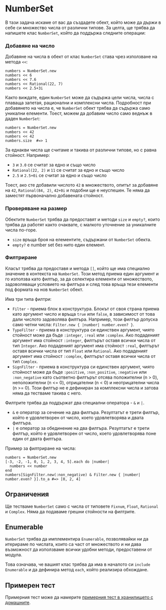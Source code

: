 # NumberSet

В тази задача искаме от вас да създадете обект, който може да държи в себе си множество числа от различни типове. За целта, ще трябва да напишете клас `NumberSet`, който да поддържа следните операции:

### Добавяне на число

Добавяне на числа в обект от клас `NumberSet` става чрез използване на метода `<<`:

    numbers = NumberSet.new
    numbers << 6
    numbers << 7.6
    numbers << Rational(22, 7)
    numbers << 2.5+3i

Както виждате, един `NumberSet` може да съдържа цели числа, числа с плаваща запетая, рационални и комплексни числа. Подробност при добавянето на числа е, че `NumberSet` обект трябва да съдържа само уникални елементи. Тоест, можем да добавим число само веднъж в даден `NumberSet`:

    numbers = NumberSet.new
    numbers << 42
    numbers << 42
    numbers.size  #=> 1

За еднакви числа ще считаме и такива от различни типове, но с равна стойност. Например:

* `3` и `3.0` се считат за едно и също число
* `Rational(22, 2)` и `11` се считат за едно и също число
* `2.5` и `2.5+0i` се считат за едно и също число

Тоест, ако сте добавили числото `42` в множеството, опитът за добавяне на `42`, `Rational(84, 2)`, `42+0i` и подобни ще е неуспешен. Те няма да заместят първоначално добавената стойност.

### Проверяване на размер

Обектите `NumberSet` трябва да предоставят и методи `size` и `empty?`, които трябва да работят както очаквате, с малкото уточнение за уникалните числа по-горе.

* `size` връща броя на елементите, съдържани от `NumberSet` обекта.
* `empty?` е number set без нито един елемент.

### Филтриране

Класът трябва да предоставя и метода `[]`, който ще има специално значение в контекста на `NumberSet`. Този метод приема един аргумент и го използва като филтър, за да селектира елементи от множеството, задоволяващи условието на филтъра и след това връща тези елементи под формата на нов `NumberSet` обект.

Има три типа филтри:

* `Filter` - приема блок в конструктура. Блокът от своя страна приема като аргумент число и връща `true` или `false`, в зависимост от това дали числото задоволява филтъра. Например, този филтър допуска само четни числа: `Filter.new { |number| number.even? }`.
* `TypeFilter` - приема в конструктура си единствен аргумент, чиято стойност може да бъде `:integer`, `:real` или `:complex`. Ако подаденият аргумент има стойност `:integer`, филтърът оставя всички числа от тип `Integer`. Ако подаденият аргумент има стойност `:real`, филтърът оставя всички числа от тип `Float` или `Rational`. Ако подаденият аргумент има стойност `:complex`, филтърът оставя всички числа от тип `Complex`.
* `SignFilter` - приема в конструктура си единствен аргумент, чиято стойност може да бъде `:positive`, `:non_positive`, `:negative` или `:non_negative` като съответно филтърът отсява положителни (n > 0), неположителни (n <= 0), отрицателни (n < 0) и неотрицателни числа (n >= 0). Този филтър не е дефиниран за комплексни числа и затова няма да тестваме такива с него.

Филтрите трябва да поддържат два специални оператора - `&` и `|`.

* `&` е оператор за сечение на два филтъра. Резултатът е трети филтър, който е удовлетворен от число, което удовлетворява и двата филтъра.
* `|` е оператор за обединение на два филтъра. Резултатът е трети филтър, който е удовлетворен от число, което удовлетворява поне един от двата филтъра.

Пример за филтриране на числа:

    numbers = NumberSet.new
    [-3, -2, -1, 0, 1, 2, 3, 4, 5].each do |number|
      numbers << number
    end
    numbers[SignFilter.new(:non_negative) & Filter.new { |number| number.even? }].to_a #=> [0, 2, 4]

## Ограничения

Ще тестваме `NumberSet` само с числа от типовете `Fixnum`, `Float`, `Rational` и `Complex`. Няма да подаваме грешни стойности на филтрите.

## Enumerable

`NumberSet` трябва да имплементира `Enumerable`, позволявайки ни да итерираме по числата, които са част от множеството и ни дава възможност да използваме всички удобни методи, предоставени от модула.

Това означава, че вашият клас трябва да има в началото си `include Enumerable` и да дефинира метод `each`, който реализира обхождане.

## Примерен тест

Примерния тест може да намерите [примерния тест в хранилището с домашните](http://github.com/fmi/ruby-homework/blob/master/tasks/02/sample_spec.rb).
